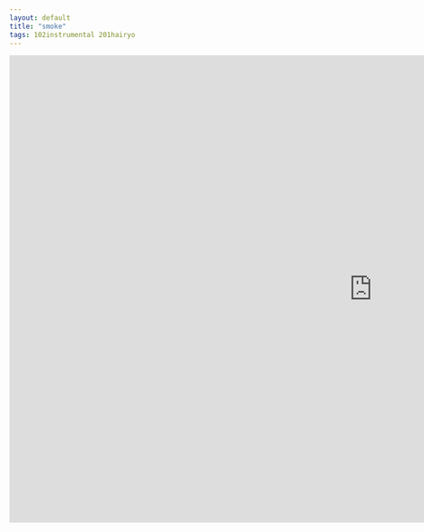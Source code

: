 ```yaml
---
layout: default
title: "smoke"
tags: 102instrumental 201hairyo
---
```

<div class="movie-wrap">
<iframe width="1280" height="825" src="https://www.youtube.com/embed/F1lqjDfzjyw" title="smoke" frameborder="0" allow="accelerometer; autoplay; clipboard-write; encrypted-media; gyroscope; picture-in-picture; web-share" allowfullscreen></iframe>
</div>
